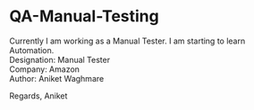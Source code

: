 # QA-Manual-Testing
Currently I am working as a Manual Tester.
I am starting to learn Automation.
<br>
Designation: Manual Tester
<br>
Company: Amazon
<br>
Author: Aniket Waghmare

Regards,
Aniket




